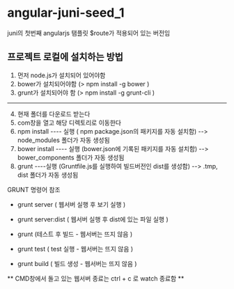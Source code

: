 angular-juni-seed_1
===================
juni의 첫번째 angularjs 탬플릿
$route가 적용되어 있는 버전임 


프로젝트 로컬에 설치하는 방법
--------------------



1. 먼저 node.js가 설치되어 있어야함
2. bower가 설치되어야함  (> npm install -g bower )
3. grunt가 설치되어야 함 (> npm install -g grunt-cli )

----

4. 현재 폴더를 다운로드 받는다
5. com창을 열고 해당 디렉토리로 이동한다
6. npm install ---- 실행 ( npm package.json의 패키지를 자동 설치함) --> node_modules 폴더가 자동 생성됨
7. bower install ---- 실행 (bower.json에 기록된 패키지를 자동 설치함) --> bower_components 폴더가 자동 생성됨
8. grunt ----실행 (Gruntfile.js를 실행하여 빌드버전인 dist를 생성함) --> .tmp, dist 폴더가 자동 생성됨

GRUNT 명령어 참조   
- grunt server       ( 웹서버 실행 후 보기 실행 )  
- grunt server:dist  ( 웹서버 실행 후 dist에 있는 파일 실행 )  
   
- grunt              (테스트 후 빌드 - 웹서버는 뜨지 않음 ) 
- grunt test         ( test 실행 - 웹서버는 뜨지 않음 )  
- grunt build        ( 빌드 생성 - 웹서버는 뜨지 않음 )  

** CMD창에서 돌고 있는 웹서버 종료는 ctrl + c 로 watch 종료함 **


